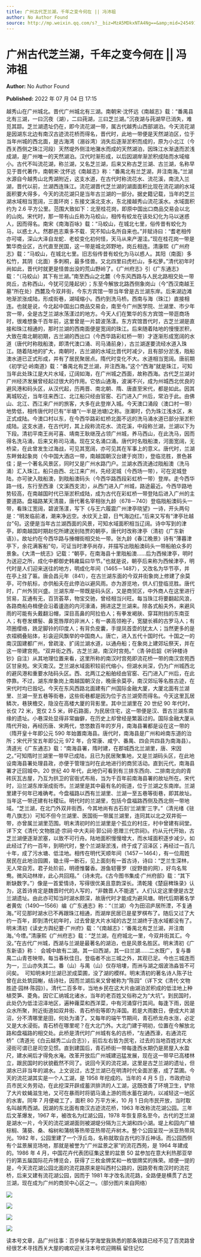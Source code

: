 ```yaml
---
title: 广州古代芝兰湖，千年之变今何在 || 冯沛祖
author: No Author Found
source: http://mp.weixin.qq.com/s?__biz=MzA5MDkxNTA4Ng==&amp;mid=2454912411&amp;idx=1&amp;sn=3f59836b008522672c462cd0018cbea0&amp;chksm=87a235fab0d5bcec8aea7386b9ae167d60ccdc78059511ee34e98982318b782974b521130480#rd
---
```


# 广州古代芝兰湖，千年之变今何在 || 冯沛祖

**Author:** No Author Found

**Published:** 2022 年 07 月 04 日 17:15

越秀山在广州城北。晋代广州城北有三湖。南朝宋·沈怀远《南越志》载：“番禺县北有三湖，一曰沉夜（湖），二曰莼湖，三曰芝兰湖。”沉夜湖与莼湖早已消失，难觅其踪。芝兰湖遗址仍在，即今流花湖一带，属古代越秀山西部湖泊。今天流花湖是因湖东北边有南汉古迹流花桥而得名，晋代时，此地一带便是天然湖泊区，位于当年州城的西北面，是古海湾（溺谷湾）消失后逐渐淤积而成的，原为小北江（今西关西侧之珠江河段）天然堤外侧洼地潴水而成的天然湖泊，因珠江水渐退而淤浅成湖，是广州唯一的天然湖泊。汉代时渐形成，以后因湖岸渐淤积成陆而水域缩小。古代不叫流花湖，称兰湖，又名芝兰湖，后来又称古芝兰湖、古兰湖，名称早见于晋代著作，南朝宋·沈怀远《南越志》称：“番禺北有兰芝湖，井注南海。”兰湖水源自今越秀山北秀湖附近，这支水道，在古代时称流花水、流花溪，南流入兰湖，晋代以前，兰湖西连珠江。流花湖晋代芝兰湖的湖面面积比现在流花湖的水域面积要大得多，今天的流花湖只是当年古兰湖的一部分。据史籍记载，当年的芝兰湖水域相当宽阔，三面环岗；东接文溪北支水，东北接越秀山流花溪水。水域面积约为 2.6 平方公里。范围大致如下：北至桂花岗，即原中国出口商品交易会以北的山岗。宋代时，那一带有山丘称为马蛟山，相传有蛟龙在该处幻化为马以迷惑人，因而得名。南宋《南海百咏》载：“马蛟山，在城北七里，俗传昔有蛟化为马，以惑土人。然郡邑志乘多不载．究不知山名所自来也。”并赋诗曰：“耆老相传亦可嗟，深山大泽自龙蛇．老蛟变化初何怪，天马从来产渥洼。”现在桂花岗一带是繁华商业区，古代直至民国，这一带是城北郊野地，岗丘相连。清康熙《广州府志》载：“马蛟山，在城北七里。旧志俗传昔有蛟化为马以惑人。其阳（南面）多松竹，其阴（北面）多刺桐，最多怪兽。又北四里曰虎栏山，多松萝。”清代初年时尚如此，晋代时就更是怪兽出没的荒山野岭了。《广州府志》引《广东通志》载：“（马蛟山）其下有兰湖。”南至西山之北麓（今东风西路与人民北路相交处一带岗丘，古称西山，今犹可见隆起状）；东至今解放北路西侧象岗山（今“西汉南越王墓”所在处）西麓及今双井街，今东方宾馆一带当年曾是古兰湖东岸。后来湖边滩地渐淤涨成陆，形成街巷，湖域缩小。西约到洗马桥。西南与海（珠江）直接相连。也就是说，今北起中国出口商品交易会，南至今广州医学院、兰湖里、市少年宫一带，全是古芝兰湖水荡漾过的地方。今天人们在繁华的东方宾馆一带逛商场时，很难想象千百年前，这里曾是一片碧波荡漾。东方宾馆晋代时，古芝兰湖是直接和珠江相通的，那时兰湖的西南面便是宽阔的珠江。后来随着陆地的慢慢淤积，大致在南北朝初期，古兰湖的西出口（今西华路彩虹桥一带）才逐渐形成宽阔的水道（唐代时称戙船澳，即清代澳口涌、司马涌前身），古兰湖遂要流经水道入珠江。随着陆地的扩大，南朝时，古兰湖的水域比晋代时减少，且有部分淤浅，戙船澳水道已正式形成，并有了居民聚居点。隋代时变化不大。水道相当宽阔。唐前期《初学记·岭南道》载：“番禺北有芝兰湖，并注西海。”这个“西海”就是珠江，可知当年此处珠江是大片水域，辽阔如海，在广州城之西面，故称西海。古代芝兰湖对广州经济发展曾经起过很大的作用。它依山通海，波澜不兴，成为州城西北优良的避风港和码头区，从汉代起，历两晋、南北朝、隋、唐直至宋代，都是如此。因其离城较近，当年往来西江、北江船只经由官窑、石门进入广州后，常泊于此。由佛山、北江、西江来广州的旅客，大多在此登岸入城。今天澳口涌段（澳口村一带）地势低，相传唐代时已有“半塘”(一半是池塘)之称。涨潮时，仍为珠江浅水区，未正式成陆。今澳口村以东，在今西华路彩虹桥北面不远的洗马涌水道已部分渐淤积成陆。这支水道，在古代时，其上段称流花水、流花溪，中段称兰湖，兰湖以下为下段。清初平南王尚可喜、靖南王耿继茂占领广州城，养马西山，在此洗马，因而得名洗马涌，后来又称司马涌。现在又名涌口涌。唐代时名戙船澳，河面宽阔，无桥梁，在此曾发生过海战，可见其宽阔，亦可见其在军事上的意义。唐代时，兰湖东畔耸起象岗（今中国大酒店一带，南越国朝汉台建于岗顶），登临览胜，景色甚佳；是一个著名风景区，同时又是广州水路门户。兰湖水西流通过戙船澳（洗马涌）汇入珠江。船只由西、北江来广州，先经泥城（今西场一带），可在泥城登陆，亦可驶入戙船澳，到戙船澳码头（今西华路西段彩虹桥一带）登岸。走今西华路一线，东行至西濠（文溪西支流），从西门进入广州城，路途最近。今西华路地势较高，在南越国时代已渐淤积成陆，成为古代在彩虹桥一带登陆后进入广州的主要道路。盘福路某天清晨，唐代著名宰相张九龄（678－740）登临戙船澳码头一带，看珠江宽阔，碧波荡漾，写下《与王六履震广州津亭晓望》一诗，开头两句是：“明发临前渚，潮来净远空。水纹天上碧，日气海边红。”后来又写有“津亭壮越台”句。这便是当年古兰湖西面的风景，可知水域面积相当辽阔。诗中写到的津亭，即南越国时期赵佗所建送别陆贾的朝亭，唐代时改称津亭（清初《广东新语》）。故址约在今西华路与捶帽街相交处一带。张九龄《春江晚景》诗有“薄暮津亭下，余花满客船”句，可证当时津亭尚存，并描写出戙船澳码头一带船舶众多的景象。《大清一统志》记载：“朝亭，在南海县十里戙船澳……后为西候津亭，明时为送迎之所，成化中都御史韩雍扁曰华节。”也就是说，朝亭后来称为西候津亭，明代时是人们迎来送往的地方，明成化年间（1465－1487），又改名为华节亭，并在亭上挂了匾。唐会昌元年（841），在古兰湖东面的今双井街象岗上修建了余莫亭，可作航标，亦供船夫在此停泊以避风雨。亦为游览地，供人们登临览胜。唐代时，广州外贸兴盛。兰湖东岸一带既是码头区，又是商贸区，中外商人在这里进行贸易，互通有无，百货荟萃，物宝交驰，曾经相当兴旺。每当珠江将要翻起风浪，各路商船舟楫便会沿着逶迤的内河濠涌，拥进这芝兰湖来。除各式船夫外，来避风雨的可能有头戴翻沿帽，深目高鼻的阿拉伯人；有拳发褐肤、穿耳附挡的东南亚人；有卷发螺髻、鼻宽唇厚的非洲人；有一袭高领袍子，宽腿长裤的古罗马人；有项圈缨络，跣足脚铃的印度人；有背负皮囊，手提凤首壶的犹太人；当然更多的是衣褶稠叠贴体，衫衾迎风飘举的中国商人。唐亡，进入五代十国时代。十国之一的南汉国建都广州，曾疏浚、扩阔兰湖水道，以通舟船；在象岗上建郊坛祭天，并在这一带建宫苑。“双井街之西，古芝兰湖，南汉时宫苑。”（清·钟启韶《听钟楼诗钞》自注）从其地理位置来看，这里所称的南汉时宫苑即流花桥一带的南汉宫苑西区甘泉苑。宋灭南汉。芝兰湖水域面积较前代缩小，但湖水尚深，仍为广州城西北的避风港和重要水陆码头区。西、北两江之船舶经由官窑、石门进入广州后，在此停靠。不过，湖东岸象岗上南越国朝汉台，晚唐余莫亭，南汉郊坛等名胜古迹，在宋代时均已毁圮。今天在东风西路北面建有广州国际金融大厦，大厦北面有兰湖里、兰湖一至五巷等街巷，这些街巷都是因为位于古兰湖旁而得名。今天这里瓦居鳞次，巷狭檐交，隐没在高楼大厦的背影里。其中兰湖里在 20 世纪 90 年代时，长仅 72 米，宽仅 2.5 米，碎石路面，为民居住宅，这一带便是汉、晋古兰湖东南缘的遗址。小巷深处显得非常幽僻，在历史上却曾经是繁嚣过的。国际金融大厦从隋代开始，再经历唐、宋两代，悠悠数百年的岁月，南海县署都是设在这一带的（隋开皇十年即公元 590 年始置南海县。唐代时，南海县是广州和岭南东道的治所；宋代开宝五年即公元 972 年，合常康、咸宁、番禺、四会共四县为南海县）。清道光《广东通志》载：“南海县署，隋时建，在郡城西北兰湖里，唐、宋因之。”可知隋时兰湖里一带早已成陆，且已为民居聚集地，又是兰湖码头区，在此地设南海县署处理县政，亦便于管理当时在此地进行的商贸活动。直到元代，南海县署才迁回城中。20 世纪 40 年代，此地仍可看到有三排东西向、二排南北向的青砖灰瓦古屋，乃互为拱卫的官衙式布局，当为千百年前南海县署的故址所在。宋代时，沿兰湖东岸渐成街市。兰湖里是其中最有名的街道，位于兰湖之东南岸。兰湖里建于何年已难确考。今盘福路以西有兰湖里、兰湖一至五巷等街巷，即其故址。当年这一带还建有社稷坛。明代时的兰湖里，包括今盘福路西侧及西北侧一带地域。“芝兰湖，在北门外双井街西，今其地尚有古石刻‘兰湖里’三字。”（清光绪《驻粤八旗志》）可知不但今兰湖里、医国街一带属兰湖里，连同其以北之双井街一带，亦曾属兰湖里范围。明末清初时的兰湖里是个孤立的村庄，村中曾建有祠堂。详下文《清代·文物胜迹·宗祠·中大夫祠·郭公祠·恩赠三代宗祠》。约从元代开始，古芝兰湖便逐渐淤塞，以致不可行舟。陆地面积慢慢增大，而水域面积逐步减少。如此经过了约一百年，到明代时，整个兰湖渐淤浅，终于成了沼泽区；再经过一百几十年，成了污水塘、低洼地。相传在明代天顺年间（1457－1464），有一位周姓居民在此地治园圃，锄土得一断石，见上面刻有一首古诗，诗曰：“芝兰生深林，无人常自芳。君子处阶前，明德惟馨香。游鱼轫罾罗（捉野兽的网），好鸟名鸳鸯。微风动林岸，此心共回翔。”（诗未完。《古今图书集成·广州府部》载：“其下断缺数字。”）像是一首爱情诗，写得很优美且意韵深长。清乾隆《楚庭稗珠录》认为，这首诗肯定是魏晋时代的人写的，“非魏晋人不能道”。人们认定这里便是古芝兰湖遗址。由此亦可知当时湖水颇深，故唐代时才能成为避风塘。明代后期著名学者黄佐（1490—1566）编《广东通志》称：“（兰湖）今为田沼庐居所湮，不复通海。”可见那时湖水已不再跟珠江相通，而湖岸民居已是星罗棋布了。随后又过了大约一百年，即到清代初年时，过去曾是大片水域的古芝兰湖终于连水域都没有了。明末清初《读史方舆纪要·广州府》载：“《南越志》：‘番禺北有芝兰湖，并注南海。’今堙。”清康熙《广州府志》载：“芝兰湖，在府城北一里，今双井街其汇。今没。”在古代广州城，西湖与兰湖是最著名的湖泊，也是风景名胜区。明末清初《广东新语》称：  会城中故有二湖。其一曰西湖，其一曰兰湖……二水既广，复与番禺二山青苍映带。每当春秋佳日。登临者不出三城之外，其观已足。今也三城连而为一，三山亦失其二。番（山）与禺（山）仅存培塿，而洲与湖之烟波浩淼皆不可问矣。  可知明末时兰湖已淤成菜圃，没了湖的模样。明末清初的著名诗人陈子壮曾在此处筑园榭，结诗社，因而兰湖后来又曾被称为“陈园”（详下文《清代·文物胜迹·园林·陈园》）。清代二百多年，当地乡民在这大片由湖泊淤积成的低洼地上种植茭笋、菱角。因它汇纳城北诸水，当年的老百姓又俗称之为“大坑”。到民国时，此处仍为低洼沼泽地区，遍种蕹菜和西洋菜，中有河涌穿行其间。每逢下雨，因是众水所聚，附近街道如双井街、青石桥街等即为泽国。若是大雨数日，便成大片湖沼，分不清哪里是田，何处为涌了。又每年的端午节期间，青石桥龙舟水涨，必定又是大水浸街。青石桥在哪里呢？在大北门外。大北门建于明初，位置在今解放北路和盘福路的相交处。此桥是清代时广州城有名的古桥，“左通西濠，右通流花桥”（清道光《白云越秀二山合志》），前后左右皆为民宅，过去的当地百姓对大水浸街可谓已是司空见惯。直到建国后，青石桥街一带每逢西水期仍是房屋入水盈尺，建水闸后才得免水淹。改革开放后广州城建迅猛发展，现在这一带早已高楼林立，跟民国时的状貌截然不同了。说回今天的流花湖，这里是古芝兰湖的遗址，但湖水已非当年的湖水。上文说过，古芝兰湖已在明清时代全面淤塞，成了菜圃。今天的流花湖其实是一个人工湖，是 1958 年挖成的。当年的 4 月 5 日，市政府动员市民义务劳动，在此挖深开辟成蓄洪排洪的人工湖，这既改善了环境卫生，铲除了大片蚊蝇滋生地，又可在暴雨时将驷马涌上游的雨水蓄在湖内，以减轻这一地区的水害。同年 7 月便峻工了，面积 80 万平方米，10 月 1 日向市民开放，当时取名叫越秀西湖。因湖的东北面有南汉古迹流花桥，1963 年改称流花湖公园。三年后文革爆发，1967 年，被改名为红湖公园，1978 年恢复原名至今。古代的芝兰湖是湖水一片，今天的流花湖湖面则被湖堤分隔为三大湖和四小湖。堤上和园内广植棕榈、蒲葵、桑、榕树和蒲桃等热带亚热带花卉树木。整个公园呈现一派亚热带风光。1982 年，公园里建了一个浮丘岛，名称就取自古代的浮丘神话。而公园西侧有个盆景展览场地，那就是被誉为“广州盆景之家”的流花西苑，是 1964 年建成的。1986 年 4 月，中国花卉代表团征集这里的盆景 50 盆参加在意大利热那亚举行的第五届国际花卉博览会，获得了三枚金牌奖和一枚银牌奖的殊荣。顺便一提的是，今天流花湖公园北面的流花路原来是叫西村公路的，因路旁有南汉时的流花桥，后来又建有流花湖公园，因而于 1981 年才改名流花路，全路便是横贯了古芝兰湖，现在成为广州的商贸中心区之一。（部分图片来自网络）

![](https://mmbiz.qpic.cn/mmbiz_jpg/PJWG74pLsMbEwIX2LNEKibUfsg8ibuXp7AN5ROcf15iaTCDXI9f1LxLAGvhiaIGwp7YrmHvVYy3LGLpbOr4mKcvRGg/640)

![](https://mmbiz.qpic.cn/mmbiz_jpg/PJWG74pLsMbEwIX2LNEKibUfsg8ibuXp7AEDOtl0uBJ8xOcYwGL5UzTY5IGI9HfgaROAaJK39Nu6Xy2AHXPoJxNA/640)

![](https://mmbiz.qpic.cn/mmbiz_jpg/PJWG74pLsMbEwIX2LNEKibUfsg8ibuXp7AmZMAbf4GueZ2xicNibR2DlUaoQnpkduPfh2NVvcpc3PC9zykuCxeiacOg/640)

![](https://mmbiz.qpic.cn/mmbiz_jpg/PJWG74pLsMbEwIX2LNEKibUfsg8ibuXp7AKIQchs9sySPRE0O2mecKtOuNAyzgwRHXlPqIgFqt3HVjE51iaragEAQ/640)

读本号文章，品广州往事：百步梯与学海堂我熟悉的那条铁路已经不见了百灵路曾经很艺术寻找西关大屋的魂欢迎关注本号欢迎赐稿 留住记忆

